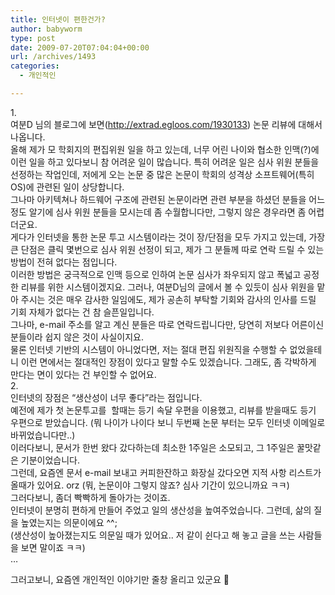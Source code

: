 ```yaml
---
title: 인터넷이 편한건가?
author: babyworm
type: post
date: 2009-07-20T07:04:04+00:00
url: /archives/1493
categories:
  - 개인적인

---
```

<div>
  1.
</div>

<div>
  여분D 님의 블로그에 보면(<a href="http://extrad.egloos.com/1930133">http://extrad.egloos.com/1930133</a>) 논문 리뷰에 대해서 나옵니다.
</div>

<div>
  올해 제가 모 학회지의 편집위원 일을 하고 있는데, 너무 어린 나이와 협소한 인맥(?)에 이런 일을 하고 있다보니 참 어려운 일이 많습니다. 특히 어려운 일은 심사 위원 분들을 선정하는 작업인데, 저에게 오는 논문 중 많은 논문이 학회의 성격상 소프트웨어(특히 OS)에 관련된 일이 상당합니다.
</div>

<div>
  그나마 아키텍쳐나 하드웨어 구조에 관련된 논문이라면 관련 부분을 하셨던 분들을 어느 정도 알기에 심사 위원 분들을 모시는데 좀 수월합니다만, 그렇지 않은 경우라면 좀 어렵더군요.
</div>

<div>
  게다가 인터넷을 통한 논문 투고 시스템이라는 것이 장/단점을 모두 가지고 있는데, 가장 큰 단점은 클릭 몇번으로 심사 위원 선정이 되고, 제가 그 분들께 따로 연락 드릴 수 있는 방법이 전혀 없다는 점입니다.
</div>

<div>
</div>

<div>
  이러한 방법은 궁극적으로 인맥 등으로 인하여 논문 심사가 좌우되지 않고 폭넓고 공정한 리뷰를 위한 시스템이겠지요. 그러나, 여분D님의 글에서 볼 수 있듯이 심사 위원을 맡아 주시는 것은 매우 감사한 일임에도, 제가 공손히 부탁할 기회와 감사의 인사를 드릴 기회 자체가 없다는 건 참 슬픈일입니다.
</div>

<div>
  그나마, e-mail 주소를 알고 계신 분들은 따로 연락드립니다만, 당연히 저보다 어른이신 분들이라 쉽지 않은 것이 사실이지요.
</div>

<div>
</div>

<div>
  물론 인터넷 기반의 시스템이 아니었다면, 저는 절대 편집 위원직을 수행할 수 없었을테니 이런 면에서는 절대적인 장점이 있다고 말할 수도 있겠습니다. 그래도, 좀 각박하게 만다는 면이 있다는 건 부인할 수 없어요.
</div>

<div>
</div>

<div>
  2.
</div>

<div>
  인터넷의 장점은 &#8220;생산성이 너무 좋다&#8221;라는 점입니다.
</div>

<div>
  예전에 제가 첫 논문투고를 &nbsp;할때는 등기 속달 우편을 이용했고, 리뷰를 받을때도 등기 우편으로 받았습니다. (뭐 나이가 나이다 보니 두번째 논문 부터는 모두 인터넷 이메일로 바뀌었습니다만..)
</div>

<div>
  이러다보니, 문서가 한번 왔다 갔다하는데 최소한 1주일은 소모되고, 그 1주일은 꿀맛같은 기분이었습니다.
</div>

<div>
</div>

<div>
  그런데, 요즘엔 문서 e-mail 보내고 커피한잔하고 화장실 갔다오면 지적 사항 리스트가 올때가 있어요. orz (뭐, 논문이야 그렇지 않죠? 심사 기간이 있으니까요 ㅋㅋ)
</div>

<div>
  그러다보니, 좀더 빡빡하게 돌아가는 것이죠.
</div>

<div>
</div>

<div>
  인터넷이 분명히 편하게 만들어 주었고 일의 생산성을 높여주었습니다. 그런데, 삶의 질을 높였는지는 의문이에요 ^^;
</div>

<div>
  (생산성이 높아졌는지도 의문일 때가 있어요.. 저 같이 쉰다고 해 놓고 글을 쓰는 사람들을 보면 말이죠 ㅋㅋ)
</div>

<div>
</div>

<div>
  &#8230;
</div>

그러고보니, 요즘엔 개인적인 이야기만 줄창 올리고 있군요 🙂

<div>
</div>